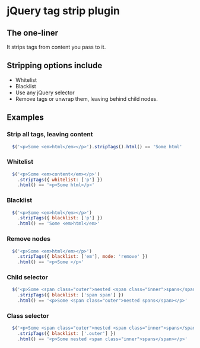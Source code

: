 # jQuery tag strip plugin

## The one-liner
  It strips tags from content you pass to it.

## Stripping options include
* Whitelist
* Blacklist
* Use any jQuery selector
* Remove tags or unwrap them, leaving behind child nodes.

## Examples

### Strip all tags, leaving content
```javascript
  $('<p>Some <em>html</em></p>').stripTags().html() == 'Some html'
```

### Whitelist
```javascript
  $('<p>Some <em>content</em></p>')
    .stripTags({ whitelist: ['p'] })
    .html() == '<p>Some html</p>'
```

### Blacklist
```javascript
  $('<p>Some <em>html</em></p>')
    .stripTags({ blacklist: ['p'] })
    .html() == 'Some <em>html</em>'
```

### Remove nodes
```javascript
  $('<p>Some <em>html</em></p>')
    .stripTags({ blacklist: ['em'], mode: 'remove' })
    .html() == '<p>Some </p>'
```

### Child selector
```javascript
  $('<p>Some <span class="outer">nested <span class="inner">spans</span></span></p>')
    .stripTags({ blacklist: ['span span'] })
    .html() == '<p>Some <span class="outer">nested spans</span></p>'
```

### Class selector
```javascript
  $('<p>Some <span class="outer">nested <span class="inner">spans</span></span></p>')
    .stripTags({ blacklist: ['.outer'] })
    .html() == '<p>Some nested <span class="inner">spans</span></p>'
```

